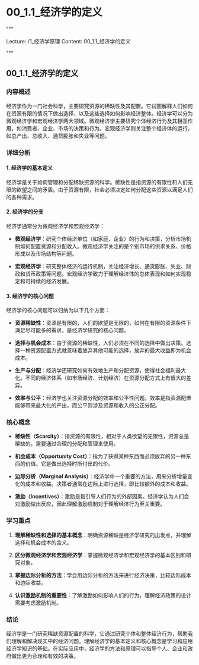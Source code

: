 # 00_1.1_经济学的定义

"""

Lecture: /1_经济学原理
Content: 00_1.1_经济学的定义

"""


## 00_1.1_经济学的定义

### 内容概述

经济学作为一门社会科学，主要研究资源的稀缺性及其配置。它试图解释人们如何在资源有限的情况下做出选择，以及这些选择如何影响经济整体。经济学可以分为微观经济学和宏观经济学两大领域。微观经济学主要研究个体经济行为及其相互作用，如消费者、企业、市场的决策和行为。宏观经济学则关注整个经济体的运行，如总产出、总收入、通货膨胀和失业等问题。

### 详细分析

#### 1. 经济学的基本定义

经济学是关于如何管理和分配稀缺资源的科学。稀缺性是指资源的有限性和人们无限的欲望之间的矛盾。由于资源有限，社会必须决定如何分配这些资源以满足人们的各种需求。

#### 2. 经济学的分支

经济学通常分为微观经济学和宏观经济学：

- **微观经济学**：研究个体经济单位（如家庭、企业）的行为和决策，分析市场机制如何配置资源和分配收入。微观经济学关注的是个别市场的供求关系、价格形成以及市场结构等问题。

- **宏观经济学**：研究整体经济的运行机制，关注经济增长、通货膨胀、失业、财政和货币政策等问题。宏观经济学致力于理解经济体的总体表现和如何实现稳定和可持续的经济发展。

#### 3. 经济学的核心问题

经济学的核心问题可以归纳为以下几个方面：

- **资源稀缺性**：资源是有限的，人们的欲望是无限的，如何在有限的资源条件下满足尽可能多的需求，是经济学研究的核心问题。

- **选择与机会成本**：由于资源的稀缺性，人们必须在不同的选择中做出决策。选择一种资源配置方式就意味着放弃其他可能的选择，放弃的最大收益即为机会成本。

- **生产与分配**：经济学还研究如何有效地生产和分配资源，使得社会福利最大化。不同的经济体系（如市场经济、计划经济）在资源分配方式上有很大的差异。

- **效率与公平**：经济学也关注资源分配的效率和公平性问题。效率是指资源配置能够带来最大化的产出，而公平则涉及资源和收入的公正分配。

### 核心概念

- **稀缺性（Scarcity）**：指资源的有限性，相对于人类欲望的无限性，资源总是稀缺的，需要通过合理的分配和管理来使用。

- **机会成本（Opportunity Cost）**：指为了获得某种东西而必须放弃的另一种东西的价值。它是做出选择时所付出的代价。

- **边际分析（Marginal Analysis）**：经济学中一个重要的方法，用来分析增量变化的成本和收益。决策者通常在边际上进行选择，即比较额外的成本和收益。

- **激励（Incentives）**：激励是指引导人们行为的外部因素。经济学认为人们会对激励做出反应，因此理解激励机制对于理解经济行为至关重要。

### 学习重点

1. **理解稀缺性和选择的基本概念**：明确资源稀缺是经济学研究的出发点，并理解选择和机会成本的含义。

2. **区分微观经济学和宏观经济学**：掌握微观经济学和宏观经济学的基本区别和研究对象。

3. **掌握边际分析的方法**：学会用边际分析的方法来进行经济决策，比较边际成本和边际收益。

4. **认识激励机制的重要性**：了解激励如何影响人们的行为，理解经济政策的设计需要考虑激励机制。

### 结论

经济学是一门研究稀缺资源配置的科学，它通过研究个体和整体经济行为，帮助我们理解和解决现实中的经济问题。理解经济学的基本定义和核心概念是学习和应用经济学知识的基础。在实际应用中，经济学的方法和原理可以指导个人、企业和政府做出更为合理和有效的决策。
